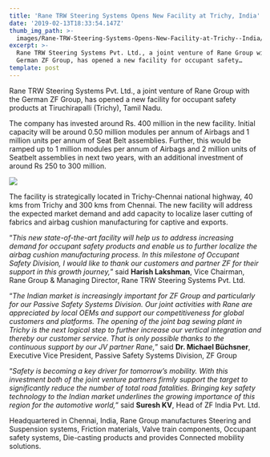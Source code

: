 ```yaml
---
title: 'Rane TRW Steering Systems Opens New Facility at Trichy, India'
date: '2019-02-13T18:33:54.147Z'
thumb_img_path: >-
  images/Rane-TRW-Steering-Systems-Opens-New-Facility-at-Trichy--India/1*kZTB40utCbL5RJpPvLWASQ.jpeg
excerpt: >-
  Rane TRW Steering Systems Pvt. Ltd., a joint venture of Rane Group with the
  German ZF Group, has opened a new facility for occupant safety…
template: post
---
```

Rane TRW Steering Systems Pvt. Ltd., a joint venture of Rane Group with the German ZF Group, has opened a new facility for occupant safety products at Tiruchirapalli (Trichy), Tamil Nadu.

The company has invested around Rs. 400 million in the new facility. Initial capacity will be around 0.50 million modules per annum of Airbags and 1 million units per annum of Seat Belt assemblies. Further, this would be ramped up to 1 million modules per annum of Airbags and 2 million units of Seatbelt assemblies in next two years, with an additional investment of around Rs 250 to 300 million.

![](/images/Rane-TRW-Steering-Systems-Opens-New-Facility-at-Trichy--India/1*kZTB40utCbL5RJpPvLWASQ.jpeg)

The facility is strategically located in Trichy-Chennai national highway, 40 kms from Trichy and 300 kms from Chennai. The new facility will address the expected market demand and add capacity to localize laser cutting of fabrics and airbag cushion manufacturing for captive and exports.

“*This new state-of-the-art facility will help us to address increasing demand for occupant safety products and enable us to further localize the airbag cushion manufacturing process. In this milestone of Occupant Safety Division, I would like to thank our customers and partner ZF for their support in this growth journey,*” said **Harish Lakshman**, Vice Chairman, Rane Group & Managing Director, Rane TRW Steering Systems Pvt. Ltd.

“*The Indian market is increasingly important for ZF Group and particularly for our Passive Safety Systems Division. Our joint activities with Rane are appreciated by local OEMs and support our competitiveness for global customers and platforms. The opening of the joint bag sewing plant in Trichy is the next logical step to further increase our vertical integration and thereby our customer service. That is only possible thanks to the continuous support by our JV partner Rane,*” said **Dr. Michael Büchsner**, Executive Vice President, Passive Safety Systems Division, ZF Group

“*Safety is becoming a key driver for tomorrow’s mobility. With this investment both of the joint venture partners firmly support the target to significantly reduce the number of total road fatalities. Bringing key safety technology to the Indian market underlines the growing importance of this region for the automotive world,*” said **Suresh KV**, Head of ZF India Pvt. Ltd.

Headquartered in Chennai, India, Rane Group manufactures Steering and Suspension systems, Friction materials, Valve train components, Occupant safety systems, Die-casting products and provides Connected mobility solutions.
